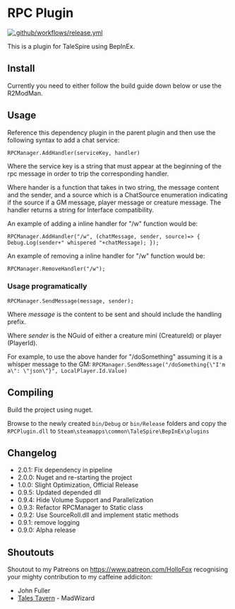 # RPC Plugin
[![.github/workflows/release.yml](https://github.com/TaleSpire-Modding/RPCPlugin/actions/workflows/release.yml/badge.svg)](https://github.com/TaleSpire-Modding/RPCPlugin/actions/workflows/release.yml)

This is a plugin for TaleSpire using BepInEx.

## Install

Currently you need to either follow the build guide down below or use the R2ModMan.

## Usage

Reference this dependency plugin in the parent plugin and then use the following syntax to add a chat
service:

```RPCManager.AddHandler(serviceKey, handler)```

Where the service key is a string that must appear at the beginning of the rpc message in order to trip the corresponding handler.

Where hander is a function that takes in two string, the message content and the sender, and a source which is a ChatSource enumeration indicating if the source if a GM message, player message or creature message. The handler returns a string for Interface compatibility.

An example of adding a inline handler for "/w" function would be:

``RPCManager.AddHandler("/w", (chatMessage, sender, source)=> { Debug.Log(sender+" whispered "+chatMessage); });``

An example of removing a inline handler for "/w" function would be:

``RPCManager.RemoveHandler("/w");``

### Usage programatically

``RPCManager.SendMessage(message, sender);``

Where *message* is the content to be sent and should include the handling prefix.

Where *sender* is the NGuid of either a creature mini (CreatureId) or player (PlayerId).

For example, to use the above hander for "/doSomething" assuming it is a whisper message to the GM:
``RPCManager.SendMessage("/doSomething{\"I'm a\": \"json\"}", LocalPlayer.Id.Value)``

## Compiling

Build the project using nuget.

Browse to the newly created ```bin/Debug``` or ```bin/Release``` folders and copy the ```RPCPlugin.dll``` to ```Steam\steamapps\common\TaleSpire\BepInEx\plugins```

## Changelog
- 2.0.1: Fix dependency in pipeline
- 2.0.0: Nuget and re-starting the project
- 1.0.0: Slight Optimization, Official Release
- 0.9.5: Updated depended dll
- 0.9.4: Hide Volume Support and Parallelization
- 0.9.3: Refactor RPCManager to Static class
- 0.9.2: Use SourceRoll.dll and implement static methods
- 0.9.1: remove logging
- 0.9.0: Alpha release

## Shoutouts
Shoutout to my Patreons on https://www.patreon.com/HolloFox recognising your
mighty contribution to my caffeine addiciton:
- John Fuller
- [Tales Tavern](https://talestavern.com/) - MadWizard
